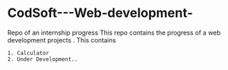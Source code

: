 # CodSoft---Web-development-
Repo of an internship progress
This repo contains the progress of a web development projects . This contains 

    1. Calculator 
    2. Under Development..
